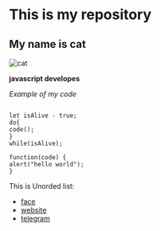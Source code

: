 # This is my repository
## My name is cat
![cat](https://znaj.ua/crops/d89d0c/1200x1200/2/0/2020/03/10/r3asovC144VkSG5HFiHtyUInavuBxIGoi8jVQNqe.jpeg)

**javascript developes**

*Example of my code*
```

let isAlive - true;
do{
code();
}
while(isAlive);

function(code) {
alert("hello world");
}

```

This is Unorded list:

* [face](https://uk-ua.facebook.com/)
* [website](https://uk-ua.facebook.com/)
* [telegram](https://uk-ua.facebook.com/)





